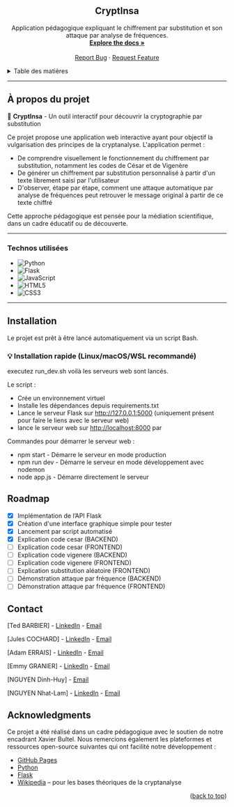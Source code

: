 <a name="readme-top"></a>

<!-- PROJECT LOGO -->
<br />
<div align="center">
  <h2 align="center">CryptInsa</h2>
  <p align="center">
    Application pédagogique expliquant le chiffrement par substitution et son attaque par analyse de fréquences.
    <br />
    <a href="https://github.com/TedBarbier/ProjetApplicationMediationScientifiqueCryptographie/"><strong>Explore the docs »</strong></a>
    <br />
    <br />
    <a href="https://github.com/TedBarbier/ProjetApplicationMediationScientifiqueCryptographie/issues">Report Bug</a>
    ·
    <a href="https://github.com/TedBarbier/ProjetApplicationMediationScientifiqueCryptographie/issues">Request Feature</a>
  </p>
</div>

<!-- TABLE OF CONTENTS -->
<details>
  <summary>Table des matières</summary>
  <ol>
    <li>
      <a href="#about-the-project">À propos du projet</a>
      <ul>
        <li><a href="#built-with">Technos utilisées</a></li>
        <li><a href="#installation">Installation</a></li>
      </ul>
    </li>
    <li><a href="#roadmap">Roadmap</a></li>
    <li><a href="#contact">Contact</a></li>
    <li><a href="#acknowledgments">Remerciements</a></li>
  </ol>
</details>

---

## À propos du projet

🔐 **CryptInsa** - Un outil interactif pour découvrir la cryptographie par substitution

Ce projet propose une application web interactive ayant pour objectif la vulgarisation des principes de la cryptanalyse. L'application permet :

- De comprendre visuellement le fonctionnement du chiffrement par substitution, notamment les codes de César et de Vigenère
- De générer un chiffrement par substitution personnalisé à partir d'un texte librement saisi par l'utilisateur
- D'observer, étape par étape, comment une attaque automatique par analyse de fréquences peut retrouver le message original à partir de ce texte chiffré

Cette approche pédagogique est pensée pour la médiation scientifique, dans un cadre éducatif ou de découverte.

---

### Technos utilisées

* ![Python][python.com]
* ![Flask][flask.com]
* ![JavaScript][js.com]
* ![HTML5][html.com]
* ![CSS3][css.com]

---

## Installation

Le projet est prêt à être lancé automatiquement via un script Bash.

### 💡 Installation rapide (Linux/macOS/WSL recommandé)

executez run_dev.sh voilà les serveurs web sont lancés.

Le script :

*    Crée un environnement virtuel
*    Installe les dépendances depuis requirements.txt
*    Lance le serveur Flask sur http://127.0.0.1:5000 (uniquement présent pour faire le liens avec le serveur web)
*    lance le serveur web sur [http://localhost:8000](http://localhost:8000) par 

Commandes pour démarrer le serveur web :
* npm start        - Démarre le serveur en mode production
* npm run dev      - Démarre le serveur en mode développement avec nodemon
* node app.js      - Démarre directement le serveur

## Roadmap
- [x] Implémentation de l’API Flask
- [x] Création d'une interface graphique simple pour tester
- [x] Lancement par script automatisé
- [x] Explication code cesar (BACKEND)
- [ ] Explication code cesar (FRONTEND)
- [ ] Explication code vigenere (BACKEND)
- [ ] Explication code vigenere (FRONTEND)
- [ ] Explication substitution aléatoire (FRONTEND)
- [ ] Démonstration attaque par fréquence (BACKEND)
- [ ] Démonstration attaque par fréquence (FRONTEND)

<!-- CONTACT -->
## Contact
[Ted BARBIER] - [LinkedIn](https://www.linkedin.com/in/ted-barbier) - [Email](mailto:[ted.barbier@insa-cvl.fr])

[Jules COCHARD] - [LinkedIn](https://www.linkedin.com/in/jules-cochard-835180335) - [Email](mailto:[jules.cochard@insa-cvl.fr])

[Adam ERRAIS] - [LinkedIn](https://www.linkedin.com/in/adam-errais-3408b3334/) - [Email](mailto:[adam.errais@insa-cvl.fr])

[Emmy GRANIER] - [LinkedIn](https://www.linkedin.com/in/emmy-granier-741a88337/) - [Email](mailto:[emmy.granier@insa-cvl.fr])

[NGUYEN Dinh-Huy] - [Email](mailto:[dinh_huy.nguyen@insa-cvl.fr])

[NGUYEN Nhat-Lam] - [LinkedIn](https://www.linkedin.com/in/nhat-lam-nguyen/) - [Email](nhat_lam.nguyen@insa-cvl.fr])

<!-- ACKNOWLEDGMENTS -->
## Acknowledgments
Ce projet a été réalisé dans un cadre pédagogique avec le soutien de notre encadrant Xavier Bultel. Nous remercions également les plateformes et ressources open-source suivantes qui ont facilité notre développement :
* [GitHub Pages](https://pages.github.com/)
* [Python](https://www.python.org/)
* [Flask](https://flask.palletsprojects.com/)
* [Wikipedia](https://fr.wikipedia.org/wiki/Analyse_de_fr%C3%A9quence) – pour les bases théoriques de la cryptanalyse


<p align="right">(<a href="#readme-top">back to top</a>)</p>

<!-- MARKDOWN LINKS & IMAGES -->
[python.com]: https://img.shields.io/badge/python-3670A0?style=for-the-badge&logo=python&logoColor=ffdd54
[flask.com]: https://img.shields.io/badge/flask-black?style=for-the-badge&logo=flask&logoColor=white
[js.com]: https://img.shields.io/badge/javascript-F7DF1E?style=for-the-badge&logo=javascript&logoColor=black
[html.com]: https://img.shields.io/badge/html5-E34F26?style=for-the-badge&logo=html5&logoColor=white
[css.com]: https://img.shields.io/badge/css3-1572B6?style=for-the-badge&logo=css3&logoColor=white




